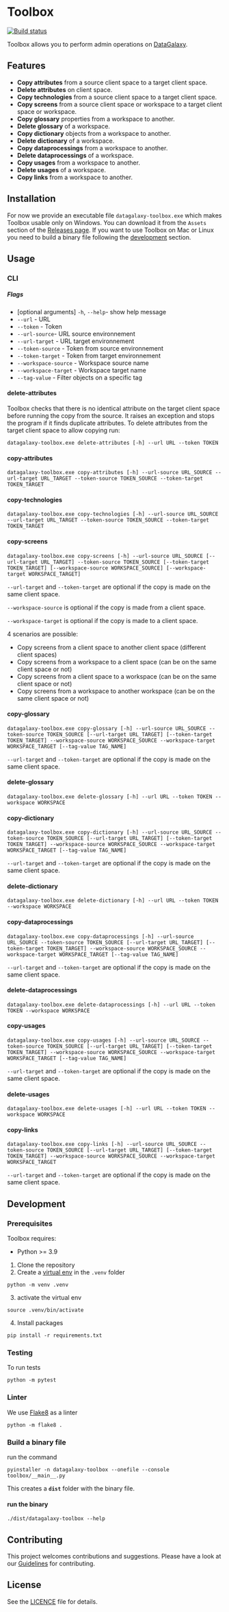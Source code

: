 # Toolbox

[![Build status](../../workflows/CI/badge.svg)](../../actions?query=workflow%3ACI)

Toolbox allows you to perform admin operations on [DataGalaxy](https://www.datagalaxy.com). 

## Features
- **Copy attributes** from a source client space to a target client space.
- **Delete attributes** on client space.
- **Copy technologies** from a source client space to a target client space.
- **Copy screens** from a source client space or workspace to a target client space or workspace.
- **Copy glossary** properties from a workspace to another.
- **Delete glossary** of a workspace.
- **Copy dictionary** objects from a workspace to another.
- **Delete dictionary** of a workspace.
- **Copy dataprocessings** from a workspace to another.
- **Delete dataprocessings** of a workspace.
- **Copy usages** from a workspace to another.
- **Delete usages** of a workspace.
- **Copy links** from a workspace to another.

## Installation

For now we provide an executable file `datagalaxy-toolbox.exe` which makes Toolbox usable only on Windows.
You can download it from the `Assets` section of the [Releases page](https://github.com/datagalaxy-lab/datagalaxy-toolbox/releases).
If you want to use Toolbox on Mac or Linux you need to build a binary file following the [development](#development) section.

## Usage

### CLI

##### Flags
- [optional arguments] `-h`, `--help`- show help message  
- `--url` - URL 
- `--token` - Token 
- `--url-source`- URL source environnement
- `--url-target` - URL target environnement 
- `--token-source` - Token from source environnement
- `--token-target` - Token from target environnement
- `--workspace-source` - Workspace source name
- `--workspace-target` - Workspace target name
- `--tag-value` - Filter objects on a specific tag





#### delete-attributes

Toolbox checks that there is no identical attribute on the target client space before running the copy from the source. It raises an exception and stops the program if it finds duplicate attributes.
To delete attributes from the target client space to allow copying run: 
```
datagalaxy-toolbox.exe delete-attributes [-h] --url URL --token TOKEN
```

#### copy-attributes

```
datagalaxy-toolbox.exe copy-attributes [-h] --url-source URL_SOURCE --url-target URL_TARGET --token-source TOKEN_SOURCE --token-target TOKEN_TARGET
```

#### copy-technologies

```
datagalaxy-toolbox.exe copy-technologies [-h] --url-source URL_SOURCE --url-target URL_TARGET --token-source TOKEN_SOURCE --token-target TOKEN_TARGET
```

#### copy-screens

```
datagalaxy-toolbox.exe copy-screens [-h] --url-source URL_SOURCE [--url-target URL_TARGET] --token-source TOKEN_SOURCE [--token-target TOKEN_TARGET] [--workspace-source WORKSPACE_SOURCE] [--workspace-target WORKSPACE_TARGET]
```
 `--url-target` and `--token-target` are optional if the copy is made on the same client space.

 `--workspace-source` is optional if the copy is made from a client space.

 `--workspace-target` is optional if the copy is made to a client space.
 
 4 scenarios are possible:
  - Copy screens from a client space to another client space (different client spaces)
  - Copy screens from a workspace to a client space (can be on the same client space or not)
  - Copy screens from a client space to a workspace (can be on the same client space or not)
  - Copy screens from a workspace to another workspace (can be on the same client space or not)

#### copy-glossary

```
datagalaxy-toolbox.exe copy-glossary [-h] --url-source URL_SOURCE --token-source TOKEN_SOURCE [--url-target URL_TARGET] [--token-target TOKEN_TARGET] --workspace-source WORKSPACE_SOURCE --workspace-target WORKSPACE_TARGET [--tag-value TAG_NAME]
```
 `--url-target` and `--token-target` are optional if the copy is made on the same client space.

#### delete-glossary

```
datagalaxy-toolbox.exe delete-glossary [-h] --url URL --token TOKEN --workspace WORKSPACE
```

#### copy-dictionary

```
datagalaxy-toolbox.exe copy-dictionary [-h] --url-source URL_SOURCE --token-source TOKEN_SOURCE [--url-target URL_TARGET] [--token-target TOKEN_TARGET] --workspace-source WORKSPACE_SOURCE --workspace-target WORKSPACE_TARGET [--tag-value TAG_NAME]
```
 `--url-target` and `--token-target` are optional if the copy is made on the same client space.

#### delete-dictionary

```
datagalaxy-toolbox.exe delete-dictionary [-h] --url URL --token TOKEN --workspace WORKSPACE
```

#### copy-dataprocessings

```
datagalaxy-toolbox.exe copy-dataprocessings [-h] --url-source URL_SOURCE --token-source TOKEN_SOURCE [--url-target URL_TARGET] [--token-target TOKEN_TARGET] --workspace-source WORKSPACE_SOURCE --workspace-target WORKSPACE_TARGET [--tag-value TAG_NAME]
```
 `--url-target` and `--token-target` are optional if the copy is made on the same client space.

#### delete-dataprocessings

```
datagalaxy-toolbox.exe delete-dataprocessings [-h] --url URL --token TOKEN --workspace WORKSPACE
```

#### copy-usages

```
datagalaxy-toolbox.exe copy-usages [-h] --url-source URL_SOURCE --token-source TOKEN_SOURCE [--url-target URL_TARGET] [--token-target TOKEN_TARGET] --workspace-source WORKSPACE_SOURCE --workspace-target WORKSPACE_TARGET [--tag-value TAG_NAME]
```
 `--url-target` and `--token-target` are optional if the copy is made on the same client space.

#### delete-usages

```
datagalaxy-toolbox.exe delete-usages [-h] --url URL --token TOKEN --workspace WORKSPACE
```

#### copy-links

```
datagalaxy-toolbox.exe copy-links [-h] --url-source URL_SOURCE --token-source TOKEN_SOURCE [--url-target URL_TARGET] [--token-target TOKEN_TARGET] --workspace-source WORKSPACE_SOURCE --workspace-target WORKSPACE_TARGET
```
 `--url-target` and `--token-target` are optional if the copy is made on the same client space.


## Development 

### Prerequisites

Toolbox requires:

- Python >= 3.9

1. Clone the repository
2. Create a [virtual env](https://docs.python.org/3/tutorial/venv.html) in the `.venv` folder 
```
python -m venv .venv
```
3. activate the virtual env
```
source .venv/bin/activate
```
4. Install packages
````
pip install -r requirements.txt
````

### Testing

To run tests
```
python -m pytest
```

### Linter

We use [Flake8](https://pypi.org/project/flake8/) as a linter
```
python -m flake8 .
```
### Build a binary file

run the command
```
pyinstaller -n datagalaxy-toolbox --onefile --console toolbox/__main__.py
```

This creates a **`dist`** folder with the binary file.

#### run the binary

````
./dist/datagalaxy-toolbox --help
````

## Contributing

This project welcomes contributions and suggestions.
Please have a look at our [Guidelines](CONTRIBUTING.md) for contributing.

## License

See the [LICENCE](LICENSE) file for details.